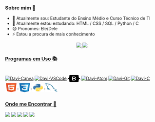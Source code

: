 ### Sobre mim 👋

- 🔭 Atualmente sou: Estudante do Ensino Médio e Curso Técnico de TI
- 🌱 Atualmente estou estudando: HTML / CSS / SQL / Python / C
- 😄 Pronomes: Ele/Dele
- ⚡ Estou a procura de mais conhecimento

<div align="center">
  <a href="https://github.com/DaviVidal01">
  <img height="180em" src="https://github-readme-stats.vercel.app/api?username=DaviVidal01&show_icons=true&theme=merko&include_all_commits=true&count_private=true"/>
  <img height="180em" src="https://github-readme-stats.vercel.app/api/top-langs/?username=DaviVidal01&layout=compact&hide=Jupyter_Nootbook&langs_count=7&theme=merko"/>
</div>

### Programas em Uso 📚

<div style="display: inline_block"><br>
  <img align="center" alt="Davi-Canva" height="30" width="40" src="https://cdn.jsdelivr.net/gh/devicons/devicon/icons/canva/canva-original.svg" />
  <img align="center" alt="Davi-VSCode" height="30" width="40" src="https://cdn.jsdelivr.net/gh/devicons/devicon/icons/vscode/vscode-original.svg">
  <img align="center" alt="Davi-Bootstrap" height="30" width="40" src="https://raw.githubusercontent.com/devicons/devicon/master/icons/bootstrap/bootstrap-plain.svg">
  <img align="center" alt="Davi-Atom" height="30" width="40" src="https://cdn.jsdelivr.net/gh/devicons/devicon/icons/atom/atom-original.svg">
  <img align="center" alt="Davi-Git" height="30" width="40" src="https://cdn.jsdelivr.net/gh/devicons/devicon/icons/git/git-original.svg" />
  <img align="center" alt="Davi-C" height="30" width="40" src="https://cdn.jsdelivr.net/gh/devicons/devicon/icons/c/c-original.svg" />
  <img align="center" alt="Davi-HTML" height="30" width="40" src="https://raw.githubusercontent.com/devicons/devicon/master/icons/html5/html5-original.svg">
  <img align="center" alt="Davi-CSS" height="30" width="40" src="https://raw.githubusercontent.com/devicons/devicon/master/icons/css3/css3-original.svg">
  <img align="center" alt="Davi-Python" height="30" width="40" src="https://raw.githubusercontent.com/devicons/devicon/master/icons/python/python-original.svg">
  <img align="center" alt="Davi-Mysql" height="30" width="40" src="https://raw.githubusercontent.com/devicons/devicon/master/icons/mysql/mysql-plain.svg">
</div>

  ##
  
### Onde me Encontrar 🧭

<div> 
  <a href="https://instagram.com/davi.vidal13" target="_blank"><img src="https://img.shields.io/badge/-Instagram-%23E4405F?style=for-the-badge&logo=instagram&logoColor=white" target="_blank"></a>
  <a href="https://discord.gg/ryYt2DMx9d" target="_blank"><img src="https://img.shields.io/badge/Discord-7289DA?style=for-the-badge&logo=discord&logoColor=white" target="_blank"></a> 
  <a href = "mailto:davividal0605@gmail.com"><img src="https://img.shields.io/badge/-Gmail-%23333?style=for-the-badge&logo=gmail&logoColor=white" target="_blank"></a>
  <a href="https://www.linkedin.com/in/davividal06" target="_blank"><img src="https://img.shields.io/badge/-LinkedIn-%230077B5?style=for-the-badge&logo=linkedin&logoColor=white" target="_blank"></a> 
  <a href="https://github.com/DaviVidal01/" target="_blank"><img src="https://img.shields.io/github/followers/DaviVidal01?label=follow&style=social" target="_blank"></a>
</div>

